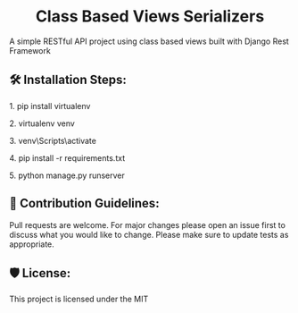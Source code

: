 <h1 align="center" id="title">Class Based Views Serializers</h1>

<p id="description">A simple RESTful API project using class based views built with Django Rest Framework</p>

<h2>🛠️ Installation Steps:</h2>

<p>1. pip install virtualenv</p>

<p>2. virtualenv venv</p>

<p>3. venv\Scripts\activate</p>

<p>4. pip install -r requirements.txt</p>

<p>5. python manage.py runserver</p>

<h2>🍰 Contribution Guidelines:</h2>

Pull requests are welcome. For major changes please open an issue first to discuss what you would like to change. Please make sure to update tests as appropriate.

<h2>🛡️ License:</h2>

This project is licensed under the MIT
